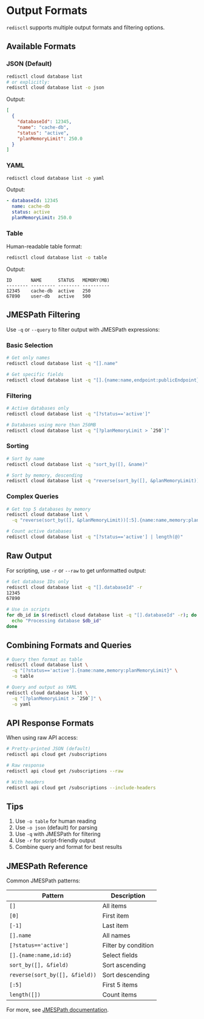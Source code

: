 # Output Formats

`redisctl` supports multiple output formats and filtering options.

## Available Formats

### JSON (Default)

```bash
redisctl cloud database list
# or explicitly:
redisctl cloud database list -o json
```

Output:
```json
[
  {
    "databaseId": 12345,
    "name": "cache-db",
    "status": "active",
    "planMemoryLimit": 250.0
  }
]
```

### YAML

```bash
redisctl cloud database list -o yaml
```

Output:
```yaml
- databaseId: 12345
  name: cache-db
  status: active
  planMemoryLimit: 250.0
```

### Table

Human-readable table format:

```bash
redisctl cloud database list -o table
```

Output:
```
ID       NAME      STATUS   MEMORY(MB)
-------- --------- -------- ----------
12345    cache-db  active   250
67890    user-db   active   500
```

## JMESPath Filtering

Use `-q` or `--query` to filter output with JMESPath expressions:

### Basic Selection

```bash
# Get only names
redisctl cloud database list -q "[].name"

# Get specific fields
redisctl cloud database list -q "[].{name:name,endpoint:publicEndpoint}"
```

### Filtering

```bash
# Active databases only
redisctl cloud database list -q "[?status=='active']"

# Databases using more than 250MB
redisctl cloud database list -q "[?planMemoryLimit > `250`]"
```

### Sorting

```bash
# Sort by name
redisctl cloud database list -q "sort_by([], &name)"

# Sort by memory, descending
redisctl cloud database list -q "reverse(sort_by([], &planMemoryLimit))"
```

### Complex Queries

```bash
# Get top 5 databases by memory
redisctl cloud database list \
  -q "reverse(sort_by([], &planMemoryLimit))[:5].{name:name,memory:planMemoryLimit}"

# Count active databases
redisctl cloud database list -q "[?status=='active'] | length(@)"
```

## Raw Output

For scripting, use `-r` or `--raw` to get unformatted output:

```bash
# Get database IDs only
redisctl cloud database list -q "[].databaseId" -r
12345
67890

# Use in scripts
for db_id in $(redisctl cloud database list -q "[].databaseId" -r); do
  echo "Processing database $db_id"
done
```

## Combining Formats and Queries

```bash
# Query then format as table
redisctl cloud database list \
  -q "[?status=='active'].{name:name,memory:planMemoryLimit}" \
  -o table

# Query and output as YAML
redisctl cloud database list \
  -q "[?planMemoryLimit > `250`]" \
  -o yaml
```

## API Response Formats

When using raw API access:

```bash
# Pretty-printed JSON (default)
redisctl api cloud get /subscriptions

# Raw response
redisctl api cloud get /subscriptions --raw

# With headers
redisctl api cloud get /subscriptions --include-headers
```

## Tips

1. Use `-o table` for human reading
2. Use `-o json` (default) for parsing
3. Use `-q` with JMESPath for filtering
4. Use `-r` for script-friendly output
5. Combine query and format for best results

## JMESPath Reference

Common JMESPath patterns:

| Pattern | Description |
|---------|-------------|
| `[]` | All items |
| `[0]` | First item |
| `[-1]` | Last item |
| `[].name` | All names |
| `[?status=='active']` | Filter by condition |
| `[].{name:name,id:id}` | Select fields |
| `sort_by([], &field)` | Sort ascending |
| `reverse(sort_by([], &field))` | Sort descending |
| `[:5]` | First 5 items |
| `length([])` | Count items |

For more, see [JMESPath documentation](https://jmespath.org/).